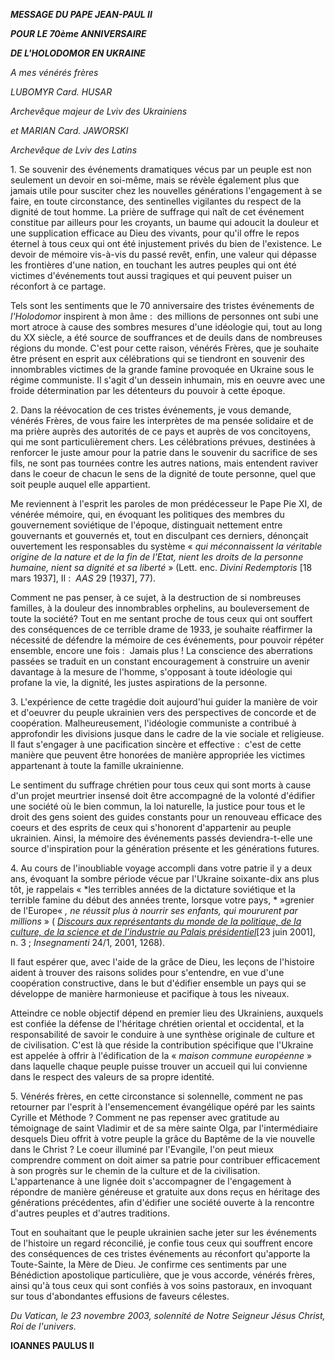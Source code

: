 ***MESSAGE DU PAPE JEAN-PAUL II***

***POUR LE 70ème ANNIVERSAIRE***

***DE L'HOLODOMOR EN UKRAINE***

*A mes vénérés frères*

*LUBOMYR Card. HUSAR*

*Archevêque majeur de Lviv des Ukrainiens*

*et MARIAN Card. JAWORSKI*

*Archevêque de Lviv des Latins*

1. Se souvenir des événements dramatiques vécus par un peuple est non seulement un devoir en soi-même, mais se révèle également plus que jamais utile pour susciter chez les nouvelles générations l'engagement à se faire, en toute circonstance, des sentinelles vigilantes du respect de la dignité de tout homme. La prière de suffrage qui naît de cet événement constitue par ailleurs pour les croyants, un baume qui adoucit la douleur et une supplication efficace au Dieu des vivants, pour qu'il offre le repos éternel à tous ceux qui ont été injustement privés du bien de l'existence. Le devoir de mémoire vis-à-vis du passé revêt, enfin, une valeur qui dépasse les frontières d'une nation, en touchant les autres peuples qui ont été victimes d'événements tout aussi tragiques et qui peuvent puiser un réconfort à ce partage.

Tels sont les sentiments que le 70 anniversaire des tristes événements de *l'Holodomor* inspirent à mon âme :  des millions de personnes ont subi une mort atroce à cause des sombres mesures d'une idéologie qui, tout au long du XX siècle, a été source de souffrances et de deuils dans de nombreuses régions du monde. C'est pour cette raison, vénérés Frères, que je souhaite être présent en esprit aux célébrations qui se tiendront en souvenir des innombrables victimes de la grande famine provoquée en Ukraine sous le régime communiste. Il s'agit d'un dessein inhumain, mis en oeuvre avec une froide détermination par les détenteurs du pouvoir à cette époque.

2. Dans la réévocation de ces tristes événements, je vous demande, vénérés Frères, de vous faire les interprètes de ma pensée solidaire et de ma prière auprès des autorités de ce pays et auprès de vos concitoyens, qui me sont particulièrement chers. Les célébrations prévues, destinées à renforcer le juste amour pour la patrie dans le souvenir du sacrifice de ses fils, ne sont pas tournées contre les autres nations, mais entendent raviver dans le coeur de chacun le sens de la dignité de toute personne, quel que soit peuple auquel elle appartient.

Me reviennent à l'esprit les paroles de mon prédécesseur le Pape Pie XI, de vénérée mémoire, qui, en évoquant les politiques des membres du gouvernement soviétique de l'époque, distinguait nettement entre gouvernants et gouvernés et, tout en disculpant ces derniers, dénonçait ouvertement les responsables du système « *qui méconnaissent la véritable origine de la nature et de la fin de l'Etat, nient les droits de la personne humaine, nient sa dignité et sa liberté* » (Lett. enc. *Divini Redemptoris* [18 mars 1937], II :  *AAS* 29 [1937], 77).

Comment ne pas penser, à ce sujet, à la destruction de si nombreuses familles, à la douleur des innombrables orphelins, au bouleversement de toute la société? Tout en me sentant proche de tous ceux qui ont souffert des conséquences de ce terrible drame de 1933, je souhaite réaffirmer la nécessité de défendre la mémoire de ces événements, pour pouvoir répéter ensemble, encore une fois :  Jamais plus ! La conscience des aberrations passées se traduit en un constant encouragement à construire un avenir davantage à la mesure de l'homme, s'opposant à toute idéologie qui profane la vie, la dignité, les justes aspirations de la personne.

3. L'expérience de cette tragédie doit aujourd'hui guider la manière de voir et d'oeuvrer du peuple ukrainien vers des perspectives de concorde et de coopération. Malheureusement, l'idéologie communiste a contribué à approfondir les divisions jusque dans le cadre de la vie sociale et religieuse. Il faut s'engager à une pacification sincère et effective :  c'est de cette manière que peuvent être honorées de manière appropriée les victimes appartenant à toute la famille ukrainienne.

Le sentiment du suffrage chrétien pour tous ceux qui sont morts à cause d'un projet meurtrier insensé doit être accompagné de la volonté d'édifier une société où le bien commun, la loi naturelle, la justice pour tous et le droit des gens soient des guides constants pour un renouveau efficace des coeurs et des esprits de ceux qui s'honorent d'appartenir au peuple ukrainien. Ainsi, la mémoire des événements passés deviendra-t-elle une source d'inspiration pour la génération présente et les générations futures.

4. Au cours de l'inoubliable voyage accompli dans votre patrie il y a deux ans, évoquant la sombre période vécue par l'Ukraine soixante-dix ans plus tôt, je rappelais « *les terribles années de la dictature soviétique et la terrible famine du début des années trente, lorsque votre pays, * »grenier de l'Europe« *, ne réussit plus à nourrir ses enfants, qui moururent par millions* » ( *[Discours aux représentants du monde de la politique, de la culture, de la science et de l'industrie au Palais présidentiel](http://w2.vatican.va/content/john-paul-ii/fr/speeches/2001/june/documents/hf_jp-ii_spe_20010623_ucraina-meeting.html)*[23 juin 2001], n. 3 ; *Insegnamenti* 24/1, 2001, 1268).

Il faut espérer que, avec l'aide de la grâce de Dieu, les leçons de l'histoire aident à trouver des raisons solides pour s'entendre, en vue d'une coopération constructive, dans le but d'édifier ensemble un pays qui se développe de manière harmonieuse et pacifique à tous les niveaux.

Atteindre ce noble objectif dépend en premier lieu des Ukrainiens, auxquels est confiée la défense de l'héritage chrétien oriental et occidental, et la responsabilité de savoir le conduire à une synthèse originale de culture et de civilisation. C'est là que réside la contribution spécifique que l'Ukraine est appelée à offrir à l'édification de la « *maison commune européenne* » dans laquelle chaque peuple puisse trouver un accueil qui lui convienne dans le respect des valeurs de sa propre identité.

5. Vénérés frères, en cette circonstance si solennelle, comment ne pas retourner par l'esprit à l'ensemencement évangélique opéré par les saints Cyrille et Méthode ? Comment ne pas repenser avec gratitude au témoignage de saint Vladimir et de sa mère sainte Olga, par l'intermédiaire desquels Dieu offrit à votre peuple la grâce du Baptême de la vie nouvelle dans le Christ ? Le coeur illuminé par l'Evangile, l'on peut mieux comprendre comment on doit aimer sa patrie pour contribuer efficacement à son progrès sur le chemin de la culture et de la civilisation. L'appartenance à une lignée doit s'accompagner de l'engagement à répondre de manière généreuse et gratuite aux dons reçus en héritage des générations précédentes, afin d'édifier une société ouverte à la rencontre d'autres peuples et d'autres traditions.

Tout en souhaitant que le peuple ukrainien sache jeter sur les événements de l'histoire un regard réconcilié, je confie tous ceux qui souffrent encore des conséquences de ces tristes événements au réconfort qu'apporte la Toute-Sainte, la Mère de Dieu. Je confirme ces sentiments par une Bénédiction apostolique particulière, que je vous accorde, vénérés frères, ainsi qu'à tous ceux qui sont confiés à vos soins pastoraux, en invoquant sur tous d'abondantes effusions de faveurs célestes.

*Du Vatican, le 23 novembre 2003, solennité de Notre Seigneur Jésus Christ, Roi de l'univers.*

**IOANNES PAULUS II**